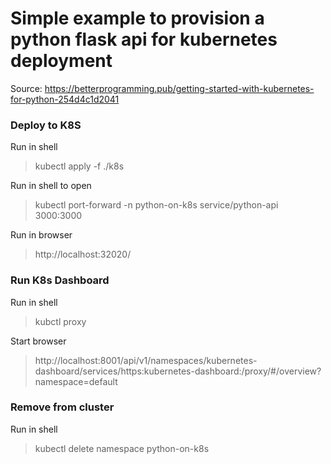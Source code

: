 # Simple example to provision a python flask api for kubernetes deployment 

Source: https://betterprogramming.pub/getting-started-with-kubernetes-for-python-254d4c1d2041

### Deploy to K8S

Run in shell
> kubectl apply -f ./k8s

Run in shell to open 

> kubectl port-forward -n python-on-k8s service/python-api 3000:3000 

Run in browser
> http://localhost:32020/

### Run K8s Dashboard

Run in shell
 > kubctl proxy
 
 Start browser
> http://localhost:8001/api/v1/namespaces/kubernetes-dashboard/services/https:kubernetes-dashboard:/proxy/#/overview?namespace=default

### Remove from cluster

Run in shell
> kubectl delete namespace python-on-k8s